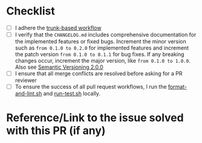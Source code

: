 # Checklist

- [ ] I adhere the [trunk-based workflow](https://www.atlassian.com/continuous-delivery/continuous-integration/trunk-based-development)
- [ ] I verify that the `CHANGELOG.md` includes comprehensive documentation for the implemented features or fixed bugs. Increment the minor version such as `from 0.1.0 to 0.2.0` for implemented features and increment the patch version `from 0.1.0 to 0.1.1` for bug fixes. If any breaking changes occur, increment the major version, like `from 0.1.0 to 1.0.0`. Also see [Semantic Versioning 2.0.0](https://semver.org/lang/de/)
- [ ] I ensure that all merge conflicts are resolved before asking for a PR reviewer
- [ ] To ensure the success of all pull request workflows, I run the [format-and-lint.sh](../scripts/format-and-lint.sh) and [run-test.sh](../scripts/run-test.sh) locally.

# Reference/Link to the issue solved with this PR (if any)
